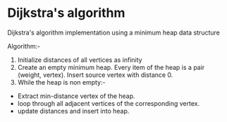 # Dijkstra's algorithm

Dijkstra's algorithm implementation using a minimum heap data structure

Algorithm:-

1.  Initialize distances of all vertices as infinity
2.  Create an empty minimum heap. Every item of the heap is a pair (weight, vertex). Insert source vertex with distance 0.
3.  While the heap is non empty:-

  -  Extract min-distance vertex of the heap.
  -  loop through all adjacent vertices of the corresponding vertex.
  -  update distances and insert into heap.